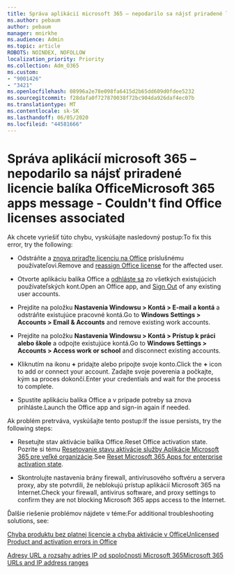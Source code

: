 ```yaml
---
title: Správa aplikácií microsoft 365 – nepodarilo sa nájsť priradené licencie balíka Office
ms.author: pebaum
author: pebaum
manager: mnirkhe
ms.audience: Admin
ms.topic: article
ROBOTS: NOINDEX, NOFOLLOW
localization_priority: Priority
ms.collection: Adm_O365
ms.custom:
- "9001426"
- "3421"
ms.openlocfilehash: 08996a2e78e098fa6415d2b65dd609d0fdee5232
ms.sourcegitcommit: f28dafa0f727870038f72bc904da926daf4ec07b
ms.translationtype: MT
ms.contentlocale: sk-SK
ms.lasthandoff: 06/05/2020
ms.locfileid: "44581666"
---
```

# <a name="microsoft-365-apps-message---couldnt-find-office-licenses-associated"></a><span data-ttu-id="08d42-102">Správa aplikácií microsoft 365 – nepodarilo sa nájsť priradené licencie balíka Office</span><span class="sxs-lookup"><span data-stu-id="08d42-102">Microsoft 365 apps message - Couldn't find Office licenses associated</span></span>

<span data-ttu-id="08d42-103">Ak chcete vyriešiť túto chybu, vyskúšajte nasledovný postup:</span><span class="sxs-lookup"><span data-stu-id="08d42-103">To fix this error, try the following:</span></span>

- <span data-ttu-id="08d42-104">Odstráňte a [znova priraďte licenciu na Office](https://docs.microsoft.com/microsoft-365/admin/manage/assign-licenses-to-users) príslušnému používateľovi.</span><span class="sxs-lookup"><span data-stu-id="08d42-104">Remove and [reassign Office license](https://docs.microsoft.com/microsoft-365/admin/manage/assign-licenses-to-users) for the affected user.</span></span>

- <span data-ttu-id="08d42-105">Otvorte aplikáciu balíka Office a [odhláste sa](https://support.office.com/article/sign-out-of-office-5a20dc11-47e9-4b6f-945d-478cb6d92071) zo všetkých existujúcich používateľských kont.</span><span class="sxs-lookup"><span data-stu-id="08d42-105">Open an Office app, and [Sign Out](https://support.office.com/article/sign-out-of-office-5a20dc11-47e9-4b6f-945d-478cb6d92071) of any existing user accounts.</span></span>

- <span data-ttu-id="08d42-106">Prejdite na položku **Nastavenia Windowsu > Kontá > E-mail a kontá** a odstráňte existujúce pracovné kontá.</span><span class="sxs-lookup"><span data-stu-id="08d42-106">Go to **Windows Settings > Accounts > Email & Accounts** and remove existing work accounts.</span></span>

- <span data-ttu-id="08d42-107">Prejdite na položku **Nastavenia Windowsu > Kontá > Prístup k práci alebo škole** a odpojte existujúce kontá.</span><span class="sxs-lookup"><span data-stu-id="08d42-107">Go to **Windows Settings > Accounts > Access work or school** and disconnect existing accounts.</span></span>

- <span data-ttu-id="08d42-108">Kliknutím na ikonu **+** pridajte alebo pripojte svoje konto.</span><span class="sxs-lookup"><span data-stu-id="08d42-108">Click the **+** icon to add or connect your account.</span></span> <span data-ttu-id="08d42-109">Zadajte svoje poverenia a počkajte, kým sa proces dokončí.</span><span class="sxs-lookup"><span data-stu-id="08d42-109">Enter your credentials and wait for the process to complete.</span></span>

- <span data-ttu-id="08d42-110">Spustite aplikáciu balíka Office a v prípade potreby sa znova prihláste.</span><span class="sxs-lookup"><span data-stu-id="08d42-110">Launch the Office app and sign-in again if needed.</span></span>

<span data-ttu-id="08d42-111">Ak problém pretrváva, vyskúšajte tento postup:</span><span class="sxs-lookup"><span data-stu-id="08d42-111">If the issue persists, try the following steps:</span></span>

- <span data-ttu-id="08d42-112">Resetujte stav aktivácie balíka Office.</span><span class="sxs-lookup"><span data-stu-id="08d42-112">Reset Office activation state.</span></span> <span data-ttu-id="08d42-113">Pozrite si tému [Resetovanie stavu aktivácie služby Aplikácie Microsoft 365 pre veľké organizácie](https://docs.microsoft.com/office365/troubleshoot/activation/reset-office-365-proplus-activation-state).</span><span class="sxs-lookup"><span data-stu-id="08d42-113">See [Reset Microsoft 365 Apps for enterprise activation state](https://docs.microsoft.com/office365/troubleshoot/activation/reset-office-365-proplus-activation-state).</span></span>

- <span data-ttu-id="08d42-114">Skontrolujte nastavenia brány firewall, antivírusového softvéru a servera proxy, aby ste potvrdili, že neblokujú prístup aplikácií Microsoft 365 na Internet.</span><span class="sxs-lookup"><span data-stu-id="08d42-114">Check your firewall, antivirus software, and proxy settings to confirm they are not blocking Microsoft 365 apps access to the Internet.</span></span> 

<span data-ttu-id="08d42-115">Ďalšie riešenie problémov nájdete v téme:</span><span class="sxs-lookup"><span data-stu-id="08d42-115">For additional troubleshooting solutions, see:</span></span>

[<span data-ttu-id="08d42-116">Chyba produktu bez platnej licencie a chyba aktivácie v Office</span><span class="sxs-lookup"><span data-stu-id="08d42-116">Unlicensed Product and activation errors in Office</span></span>](https://support.office.com/Article/0d23d3c0-c19c-4b2f-9845-5344fedc4380?wt.mc_id=Alchemy_ClientDIA)

[<span data-ttu-id="08d42-117">Adresy URL a rozsahy adries IP od spoločnosti Microsoft 365</span><span class="sxs-lookup"><span data-stu-id="08d42-117">Microsoft 365 URLs and IP address ranges</span></span>](https://docs.microsoft.com/office365/enterprise/urls-and-ip-address-ranges)
